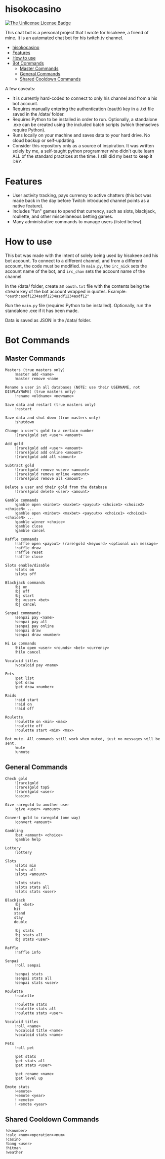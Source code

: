 # hisokocasino

[![The Unlicense License Badge](https://img.shields.io/badge/license-The_Unlicense-blue)](https://choosealicense.com/licenses/unlicense/)

This chat bot is a personal project that I wrote for hisokeee, a friend of mine. It is an automated chat bot for his twitch.tv channel.

- [hisokocasino](#hisokocasino)
- [Features](#features)
- [How to use](#how-to-use)
- [Bot Commands](#bot-commands)
  - [Master Commands](#master-commands)
  - [General Commands](#general-commands)
  - [Shared Cooldown Commands](#shared-cooldown-commands)

A few caveats:

-  It is currently hard-coded to connect to only his channel and from a his bot account.
-  Requires manually entering the authentication (oauth) key in a .txt file saved in the /data/ folder.
-  Requires Python to be installed in order to run. Optionally, a standalone .exe can be created using the included batch scripts (which themselves require Python).
-  Runs locally on your machine and saves data to your hard drive. No cloud backup or self-updating.
-  Consider this repository only as a source of inspiration. It was written solely by me, a self-taught python programmer who didn't quite learn ALL of the standard practices at the time. I still did my best to keep it DRY.

# Features

-  User activity tracking, pays currency to active chatters (this bot was made back in the day before Twitch introduced channel points as a native feature).
-  Includes "fun" games to spend that currency, such as slots, blackjack, roullette, and other miscellaneous betting games.
-  Many administrative commands to manage users (listed below).

# How to use

This bot was made with the intent of solely being used by hisokeee and his bot account. To connect to a different channel, and from a different account, the code must be modified. In `main.py`, the `irc_nick` sets the account name of the bot, and `irc_chan` sets the account name of the channel.

In the /data/ folder, create an `oauth.txt` file with the contents being the stream key of the bot account wrapped in quotes. Example: `"oauth:asdf1234asdf1234asdf1234asdf12"`

Run the `main.py` file (requires Python to be installed). Optionally, run the standalone .exe if it has been made.

Data is saved as JSON in the /data/ folder.

# Bot Commands

## Master Commands

    Masters (true masters only)
        !master add <name>
        !master remove <name

    Rename a user in all databases (NOTE: use their USERNAME, not DISPLAYNAME) (true masters only)
        !rename <oldname> <newname>

    Save data and restart (true masters only)
        !restart

    Save data and shut down (true masters only)
        !shutdown

    Change a user's gold to a certain number
        !(rare)gold set <user> <amount>

    Add gold
        !(rare)gold add <user> <amount>
        !(rare)gold add online <amount>
        !(rare)gold add all <amount>

    Subtract gold
        !(rare)gold remove <user> <amount>
        !(rare)gold remove online <amount>
        !(rare)gold remove all <amount>

    Delete a user and their gold from the database
        !(rare)gold delete <user> <amount>

    Gamble commands
        !gamble open <minbet> <maxbet> <payout> <choice1> <choice2> <choiceN> ...
        !gamble open <minbet> <maxbet> <payout>x <choice1> <choice2> <choiceN> ...
        !gamble winner <choice>
        !gamble close
        !gamble cancel

    Raffle commands
        !raffle open <payout> (rare)gold <keyword> <optional win message>
        !raffle draw
        !raffle reset
        !raffle close

    Slots enable/disable
        !slots on
        !slots off

    Blackjack commands
        !bj on
        !bj off
        !bj start
        !bj <user> <bet>
        !bj cancel

    Senpai commmands
        !senpai pay <name>
        !senpai pay all
        !senpai pay online
        !senpai draw
        !senpai draw <number>

    Hi Lo commands
        !hilo open <user> <rounds> <bet> <currency>
        !hilo cancel

    Vocaloid titles
        !vocaloid pay <name>

    Pets
        !pet list
        !pet draw
        !pet draw <number>

    Raids
        !raid start
        !raid on
        !raid off

    Roulette
        !roulette on <min> <max>
        !roulette off
        !roulette start <min> <max>

    Bot mute. All commands still work when muted, just no messages will be sent.
        !mute
        !unmute

## General Commands

    Check gold
        !(rare)gold
        !(rare)gold top5
        !(rare)gold <user>
        !casino

    Give raregold to another user
        !give <user> <amount>

    Convert gold to raregold (one way)
        !convert <amount>

    Gambling
        !bet <amount> <choice>
        !gamble help

    Lottery
        !lottery

    Slots
        !slots min
        !slots all
        !slots <amount>

        !slots stats
        !slots stats all
        !slots stats <user>

    Blackjack
        !bj <bet>
        hit
        stand
        stay
        double

        !bj stats
        !bj stats all
        !bj stats <user>

    Raffle
        !raffle info

    Senpai
        !roll senpai

        !senpai stats
        !senpai stats all
        !senpai stats <user>

    Roulette
        !roulette

        !roulette stats
        !roulette stats all
        !roulette stats <user>

    Vocaloid titles
        !roll <name>
        !vocaloid title <name>
        !vocaloid stats <name>

    Pets
        !roll pet

        !pet stats
        !pet stats all
        !pet stats <user>

        !pet rename <name>
        !pet level up

    Emote stats
        !<emote>
        !<emote <year>
        ! <emote>
        ! <emote <year>

## Shared Cooldown Commands

    !d<number>
    !calc <num><operation><num>
    !casino
    !bang <user>
    !hitman
    !weather
